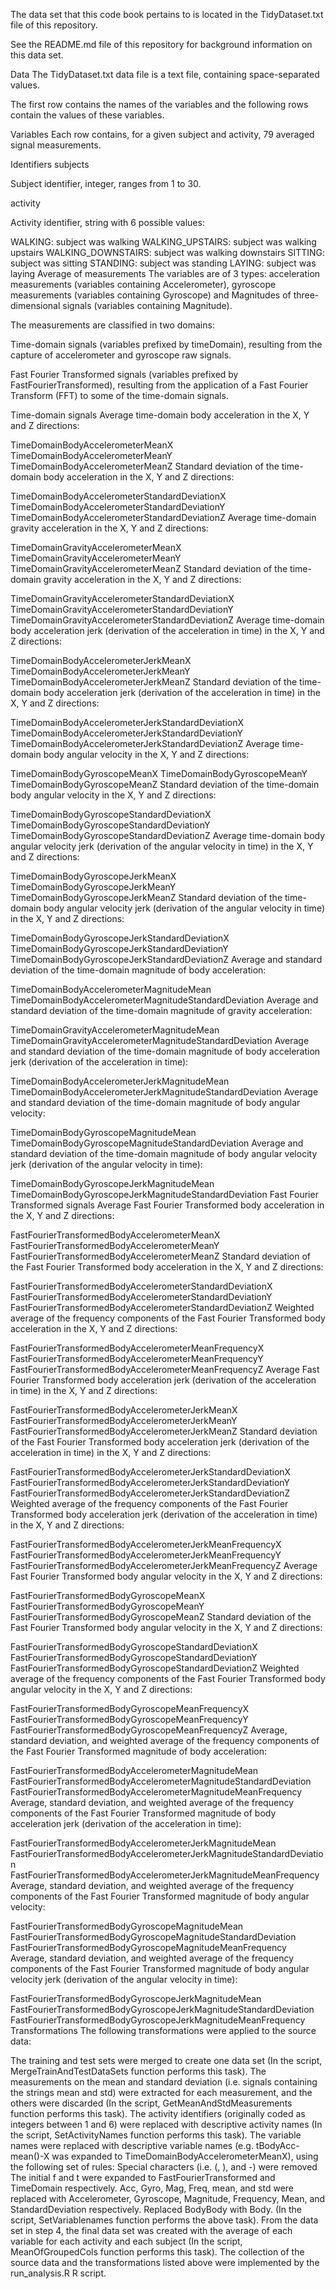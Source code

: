 The data set that this code book pertains to is located in the TidyDataset.txt file of this repository.

See the README.md file of this repository for background information on this data set.

Data
The TidyDataset.txt data file is a text file, containing space-separated values.

The first row contains the names of the variables and the following rows contain the values of these variables.

Variables
Each row contains, for a given subject and activity, 79 averaged signal measurements.

Identifiers
subjects

Subject identifier, integer, ranges from 1 to 30.

activity

Activity identifier, string with 6 possible values:

WALKING: subject was walking
WALKING_UPSTAIRS: subject was walking upstairs
WALKING_DOWNSTAIRS: subject was walking downstairs
SITTING: subject was sitting
STANDING: subject was standing
LAYING: subject was laying
Average of measurements
The variables are of 3 types: acceleration measurements (variables containing Accelerometer), gyroscope measurements (variables containing Gyroscope) and Magnitudes of three-dimensional signals (variables containing Magnitude).

The measurements are classified in two domains:

Time-domain signals (variables prefixed by timeDomain), resulting from the capture of accelerometer and gyroscope raw signals.

Fast Fourier Transformed signals (variables prefixed by FastFourierTransformed), resulting from the application of a Fast Fourier Transform (FFT) to some of the time-domain signals.

Time-domain signals
Average time-domain body acceleration in the X, Y and Z directions:

TimeDomainBodyAccelerometerMeanX
TimeDomainBodyAccelerometerMeanY
TimeDomainBodyAccelerometerMeanZ
Standard deviation of the time-domain body acceleration in the X, Y and Z directions:

TimeDomainBodyAccelerometerStandardDeviationX
TimeDomainBodyAccelerometerStandardDeviationY
TimeDomainBodyAccelerometerStandardDeviationZ
Average time-domain gravity acceleration in the X, Y and Z directions:

TimeDomainGravityAccelerometerMeanX
TimeDomainGravityAccelerometerMeanY
TimeDomainGravityAccelerometerMeanZ
Standard deviation of the time-domain gravity acceleration in the X, Y and Z directions:

TimeDomainGravityAccelerometerStandardDeviationX
TimeDomainGravityAccelerometerStandardDeviationY
TimeDomainGravityAccelerometerStandardDeviationZ
Average time-domain body acceleration jerk (derivation of the acceleration in time) in the X, Y and Z directions:

TimeDomainBodyAccelerometerJerkMeanX
TimeDomainBodyAccelerometerJerkMeanY
TimeDomainBodyAccelerometerJerkMeanZ
Standard deviation of the time-domain body acceleration jerk (derivation of the acceleration in time) in the X, Y and Z directions:

TimeDomainBodyAccelerometerJerkStandardDeviationX
TimeDomainBodyAccelerometerJerkStandardDeviationY
TimeDomainBodyAccelerometerJerkStandardDeviationZ
Average time-domain body angular velocity in the X, Y and Z directions:

TimeDomainBodyGyroscopeMeanX
TimeDomainBodyGyroscopeMeanY
TimeDomainBodyGyroscopeMeanZ
Standard deviation of the time-domain body angular velocity in the X, Y and Z directions:

TimeDomainBodyGyroscopeStandardDeviationX
TimeDomainBodyGyroscopeStandardDeviationY
TimeDomainBodyGyroscopeStandardDeviationZ
Average time-domain body angular velocity jerk (derivation of the angular velocity in time) in the X, Y and Z directions:

TimeDomainBodyGyroscopeJerkMeanX
TimeDomainBodyGyroscopeJerkMeanY
TimeDomainBodyGyroscopeJerkMeanZ
Standard deviation of the time-domain body angular velocity jerk (derivation of the angular velocity in time) in the X, Y and Z directions:

TimeDomainBodyGyroscopeJerkStandardDeviationX
TimeDomainBodyGyroscopeJerkStandardDeviationY
TimeDomainBodyGyroscopeJerkStandardDeviationZ
Average and standard deviation of the time-domain magnitude of body acceleration:

TimeDomainBodyAccelerometerMagnitudeMean
TimeDomainBodyAccelerometerMagnitudeStandardDeviation
Average and standard deviation of the time-domain magnitude of gravity acceleration:

TimeDomainGravityAccelerometerMagnitudeMean
TimeDomainGravityAccelerometerMagnitudeStandardDeviation
Average and standard deviation of the time-domain magnitude of body acceleration jerk (derivation of the acceleration in time):

TimeDomainBodyAccelerometerJerkMagnitudeMean
TimeDomainBodyAccelerometerJerkMagnitudeStandardDeviation
Average and standard deviation of the time-domain magnitude of body angular velocity:

TimeDomainBodyGyroscopeMagnitudeMean
TimeDomainBodyGyroscopeMagnitudeStandardDeviation
Average and standard deviation of the time-domain magnitude of body angular velocity jerk (derivation of the angular velocity in time):

TimeDomainBodyGyroscopeJerkMagnitudeMean
TimeDomainBodyGyroscopeJerkMagnitudeStandardDeviation
Fast Fourier Transformed signals
Average Fast Fourier Transformed body acceleration in the X, Y and Z directions:

FastFourierTransformedBodyAccelerometerMeanX
FastFourierTransformedBodyAccelerometerMeanY
FastFourierTransformedBodyAccelerometerMeanZ
Standard deviation of the Fast Fourier Transformed body acceleration in the X, Y and Z directions:

FastFourierTransformedBodyAccelerometerStandardDeviationX
FastFourierTransformedBodyAccelerometerStandardDeviationY
FastFourierTransformedBodyAccelerometerStandardDeviationZ
Weighted average of the frequency components of the Fast Fourier Transformed body acceleration in the X, Y and Z directions:

FastFourierTransformedBodyAccelerometerMeanFrequencyX
FastFourierTransformedBodyAccelerometerMeanFrequencyY
FastFourierTransformedBodyAccelerometerMeanFrequencyZ
Average Fast Fourier Transformed body acceleration jerk (derivation of the acceleration in time) in the X, Y and Z directions:

FastFourierTransformedBodyAccelerometerJerkMeanX
FastFourierTransformedBodyAccelerometerJerkMeanY
FastFourierTransformedBodyAccelerometerJerkMeanZ
Standard deviation of the Fast Fourier Transformed body acceleration jerk (derivation of the acceleration in time) in the X, Y and Z directions:

FastFourierTransformedBodyAccelerometerJerkStandardDeviationX
FastFourierTransformedBodyAccelerometerJerkStandardDeviationY
FastFourierTransformedBodyAccelerometerJerkStandardDeviationZ
Weighted average of the frequency components of the Fast Fourier Transformed body acceleration jerk (derivation of the acceleration in time) in the X, Y and Z directions:

FastFourierTransformedBodyAccelerometerJerkMeanFrequencyX
FastFourierTransformedBodyAccelerometerJerkMeanFrequencyY
FastFourierTransformedBodyAccelerometerJerkMeanFrequencyZ
Average Fast Fourier Transformed body angular velocity in the X, Y and Z directions:

FastFourierTransformedBodyGyroscopeMeanX
FastFourierTransformedBodyGyroscopeMeanY
FastFourierTransformedBodyGyroscopeMeanZ
Standard deviation of the Fast Fourier Transformed body angular velocity in the X, Y and Z directions:

FastFourierTransformedBodyGyroscopeStandardDeviationX
FastFourierTransformedBodyGyroscopeStandardDeviationY
FastFourierTransformedBodyGyroscopeStandardDeviationZ
Weighted average of the frequency components of the Fast Fourier Transformed body angular velocity in the X, Y and Z directions:

FastFourierTransformedBodyGyroscopeMeanFrequencyX
FastFourierTransformedBodyGyroscopeMeanFrequencyY
FastFourierTransformedBodyGyroscopeMeanFrequencyZ
Average, standard deviation, and weighted average of the frequency components of the Fast Fourier Transformed magnitude of body acceleration:

FastFourierTransformedBodyAccelerometerMagnitudeMean
FastFourierTransformedBodyAccelerometerMagnitudeStandardDeviation
FastFourierTransformedBodyAccelerometerMagnitudeMeanFrequency
Average, standard deviation, and weighted average of the frequency components of the Fast Fourier Transformed magnitude of body acceleration jerk (derivation of the acceleration in time):

FastFourierTransformedBodyAccelerometerJerkMagnitudeMean
FastFourierTransformedBodyAccelerometerJerkMagnitudeStandardDeviation
FastFourierTransformedBodyAccelerometerJerkMagnitudeMeanFrequency
Average, standard deviation, and weighted average of the frequency components of the Fast Fourier Transformed magnitude of body angular velocity:

FastFourierTransformedBodyGyroscopeMagnitudeMean
FastFourierTransformedBodyGyroscopeMagnitudeStandardDeviation
FastFourierTransformedBodyGyroscopeMagnitudeMeanFrequency
Average, standard deviation, and weighted average of the frequency components of the Fast Fourier Transformed magnitude of body angular velocity jerk (derivation of the angular velocity in time):

FastFourierTransformedBodyGyroscopeJerkMagnitudeMean
FastFourierTransformedBodyGyroscopeJerkMagnitudeStandardDeviation
FastFourierTransformedBodyGyroscopeJerkMagnitudeMeanFrequency
Transformations
The following transformations were applied to the source data:

The training and test sets were merged to create one data set (In the script, MergeTrainAndTestDataSets function performs this task).
The measurements on the mean and standard deviation (i.e. signals containing the strings mean and std) were extracted for each measurement, and the others were discarded (In the script, GetMeanAndStdMeasurements function performs this task).
The activity identifiers (originally coded as integers between 1 and 6) were replaced with descriptive activity names (In the script, SetActivityNames function performs this task).
The variable names were replaced with descriptive variable names (e.g. tBodyAcc-mean()-X was expanded to TimeDomainBodyAccelerometerMeanX), using the following set of rules:
Special characters (i.e. (, ), and -) were removed
The initial f and t were expanded to FastFourierTransformed and TimeDomain respectively.
Acc, Gyro, Mag, Freq, mean, and std were replaced with Accelerometer, Gyroscope, Magnitude, Frequency, Mean, and StandardDeviation respectively.
Replaced BodyBody with Body. (In the script, SetVariablenames function performs the above task).
From the data set in step 4, the final data set was created with the average of each variable for each activity and each subject (In the script, MeanOfGroupedCols function performs this task).
The collection of the source data and the transformations listed above were implemented by the run_analysis.R R script.
